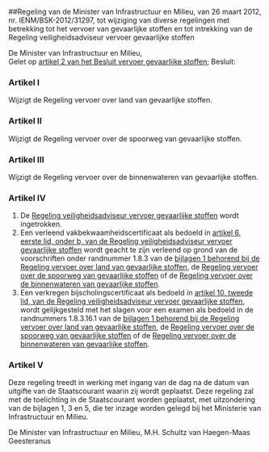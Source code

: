 <meta http-equiv='Content-Type' content='text/html; charset=utf-8' />

##Regeling van de Minister van Infrastructuur en Milieu, van 26 maart 2012, nr. IENM/BSK-2012/31297, tot wijziging van diverse regelingen met betrekking tot het vervoer van gevaarlijke stoffen en tot intrekking van de Regeling veiligheidsadviseur vervoer gevaarlijke stoffen

De Minister van Infrastructuur en Milieu,  
Gelet op [artikel 2 van het Besluit vervoer gevaarlijke stoffen](../../../../../../../../../../../AMvB/besluit/vervoer/gevaarlijke/stoffen/BWBR0008080/README.md);
Besluit:    

### Artikel  I  

Wijzigt de Regeling vervoer over land van gevaarlijke stoffen. 

### Artikel  II  

Wijzigt de Regeling vervoer over de spoorweg van gevaarlijke stoffen. 

### Artikel  III  

Wijzigt de Regeling vervoer over de binnenwateren van gevaarlijke stoffen. 

### Artikel  IV  

1. De [Regeling veiligheidsadviseur vervoer gevaarlijke stoffen](../../../../../../../../../../../ministeriele-regeling/regeling/veiligheidsadviseur/vervoer/gevaarlijke/stoffen/BWBR0010216/README.md) wordt ingetrokken. 
2. Een verleend vakbekwaamheidscertificaat als bedoeld in [artikel 6, eerste lid, onder b, van de Regeling veiligheidsadviseur vervoer gevaarlijke stoffen](../../../../../../../../../../../ministeriele-regeling/regeling/veiligheidsadviseur/vervoer/gevaarlijke/stoffen/BWBR0010216/README.md) wordt geacht te zijn verleend op grond van de voorschriften onder randnummer 1.8.3 van de [bijlagen 1 behorend bij de Regeling vervoer over land van gevaarlijke stoffen](../../../../../../../../../../../ministeriele-regeling/regeling/vervoer/over/land/van/gevaarlijke/stoffen/BWBR0010054/README.md), de [Regeling vervoer over de spoorweg van gevaarlijke stoffen](../../../../../../../../../../../ministeriele-regeling/regeling/vervoer/over/de/spoorweg/van/gevaarlijke/stoffen/BWBR0010053/README.md) of de [Regeling vervoer over de binnenwateren van gevaarlijke stoffen](../../../../../../../../../../../ministeriele-regeling/regeling/vervoer/over/de/binnenwateren/van/gevaarlijke/stoffen/BWBR0010115/README.md).
3.  Een verkregen bijscholingscertificaat als bedoeld in [artikel 10, tweede lid, van de Regeling veiligheidsadviseur vervoer gevaarlijke stoffen](../../../../../../../../../../../ministeriele-regeling/regeling/veiligheidsadviseur/vervoer/gevaarlijke/stoffen/BWBR0010216/README.md), wordt gelijkgesteld met het slagen voor een examen als bedoeld in de randnummers 1.8.3.16.1 van de [bijlagen 1 behorend bij de Regeling vervoer over land van gevaarlijke stoffen](../../../../../../../../../../../ministeriele-regeling/regeling/vervoer/over/land/van/gevaarlijke/stoffen/BWBR0010054/README.md), de [Regeling vervoer over de spoorweg van gevaarlijke stoffen](../../../../../../../../../../../ministeriele-regeling/regeling/vervoer/over/de/spoorweg/van/gevaarlijke/stoffen/BWBR0010053/README.md) of de [Regeling vervoer over de binnenwateren van gevaarlijke stoffen](../../../../../../../../../../../ministeriele-regeling/regeling/vervoer/over/de/binnenwateren/van/gevaarlijke/stoffen/BWBR0010115/README.md).

### Artikel  V  

Deze regeling treedt in werking met ingang van de dag na de datum van uitgifte van de Staatscourant waarin zij wordt geplaatst. 
Deze regeling zal met de toelichting in de Staatscourant worden geplaatst, met uitzondering van de bijlagen 1, 3 en 5, die ter inzage worden gelegd bij het Ministerie van Infrastructuur en Milieu.  

De 
Minister van Infrastructuur en Milieu, 
M.H. Schultz van Haegen-Maas Geesteranus     
